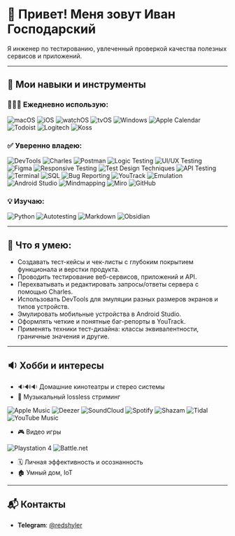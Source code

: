 # 👋 Привет! Меня зовут Иван Господарский  

Я инженер по тестированию, увлеченный проверкой качества полезных сервисов и приложений.  

---

## 🔧 Мои навыки и инструменты
### 👨🏽‍💻 Ежедневно использую:
![macOS](https://img.shields.io/badge/-macOS-000000?style=for-the-badge&logo=apple&logoColor=white)
![iOS](https://img.shields.io/badge/-iOS-000000?style=for-the-badge&logo=apple&logoColor=white)
![watchOS](https://img.shields.io/badge/-watchOS-000000?style=for-the-badge&logo=apple&logoColor=white)
![tvOS](https://img.shields.io/badge/-tvOS-000000?style=for-the-badge&logo=apple&logoColor=white)
![Windows](https://img.shields.io/badge/-Windows-0078D6?style=for-the-badge&logo=windows&logoColor=white)
![Apple Calendar](https://img.shields.io/badge/-Apple%20Calendar-F6F6F6?style=for-the-badge&logo=apple&logoColor=black)
![Todoist](https://img.shields.io/badge/-Todoist-EE4C2C?style=for-the-badge&logo=todoist&logoColor=white)
![Logitech](https://img.shields.io/badge/-Logitech-00BFFF?style=for-the-badge&logo=logitech&logoColor=black)
![Koss](https://img.shields.io/badge/-Koss-CC0000?style=for-the-badge&logo=music&logoColor=white)

### ✅ Уверенно владею:
![DevTools](https://img.shields.io/badge/-DevTools-00a3e0?style=for-the-badge&logo=googlechrome&logoColor=white)
![Charles](https://img.shields.io/badge/-CharlesProxy-00a651?style=for-the-badge&logo=proxy&logoColor=white)
![Postman](https://img.shields.io/badge/-Postman-f76935?style=for-the-badge&logo=postman&logoColor=white)
![Logic Testing](https://img.shields.io/badge/-Logic%20Testing-blue?style=for-the-badge&logo=data&logoColor=white)
![UI/UX Testing](https://img.shields.io/badge/-UI/UX%20Testing-purple?style=for-the-badge&logo=figma&logoColor=white)
![Figma](https://img.shields.io/badge/figma-%23F24E1E.svg?style=for-the-badge&logo=figma&logoColor=white)
![Responsive Testing](https://img.shields.io/badge/-Responsive%20Testing-lightblue?style=for-the-badge&logo=responsive&logoColor=white)
![Test Design Techniques](https://img.shields.io/badge/-Test%20Design%20Techniques-ffb900?style=for-the-badge&logo=knowledgebase&logoColor=white)
![API Testing](https://img.shields.io/badge/-API%20Testing-orange?style=for-the-badge&logo=api&logoColor=white)
![Terminal](https://img.shields.io/badge/-Terminal-black?style=for-the-badge&logo=console&logoColor=white)
![SQL](https://img.shields.io/badge/-SQL-336791?style=for-the-badge&logo=postgresql&logoColor=white)
![Bug Reporting](https://img.shields.io/badge/-Bug%20Reporting-red?style=for-the-badge&logo=bug&logoColor=white)
![YouTrack](https://img.shields.io/badge/-YouTrack-FF69B4?style=for-the-badge&logo=jetbrains&logoColor=white)
![Emulation](https://img.shields.io/badge/-Emulation-grey?style=for-the-badge&logo=android&logoColor=white)
![Android Studio](https://img.shields.io/badge/-Android%20Studio-3DDC84?style=for-the-badge&logo=androidstudio&logoColor=white)
![Mindmapping](https://img.shields.io/badge/-Mindmapping-yellowgreen?style=for-the-badge&logo=brain&logoColor=white)
![Miro](https://img.shields.io/badge/-Miro-FFD02F?style=for-the-badge&logo=miro&logoColor=black)
![GitHub](https://img.shields.io/badge/-GitHub-181717?style=for-the-badge&logo=github&logoColor=white)

### 💡 Изучаю:
![Python](https://img.shields.io/badge/-Python-3776AB?style=for-the-badge&logo=python&logoColor=white)
![Autotesting](https://img.shields.io/badge/-Autotesting-green?style=for-the-badge&logo=automation&logoColor=white)
![Markdown](https://img.shields.io/badge/markdown-%23000000.svg?style=for-the-badge&logo=markdown&logoColor=white)
![Obsidian](https://img.shields.io/badge/Obsidian-%23483699.svg?style=for-the-badge&logo=obsidian&logoColor=white)

---

## 🧪 Что я умею:
- Создавать тест-кейсы и чек-листы с глубоким покрытием функционала и верстки продукта.
- Проводить тестирование веб-сервисов, приложений и API.
- Перехватывать и редактировать запросы/ответы сервера с помощью Charles.
- Использовать DevTools для эмуляции разных размеров экранов и типов устройств.
- Эмулировать мобильные устройства в Android Studio.
- Оформлять четкие и понятные баг-репорты в YouTrack.
- Применять техники тест-дизайна: классы эквивалентности, граничные значения и другие.

---

## 🔉 Хобби и интересы
- 🔉🔊🔉 Домашние кинотеатры и стерео системы
- 🎼 Музыкальный lossless стриминг

![Apple Music](https://img.shields.io/badge/Apple_Music-9933CC?style=for-the-badge&logo=apple-music&logoColor=white)
![Deezer](https://img.shields.io/badge/Deezer-FEAA2D?style=for-the-badge&logo=deezer&logoColor=white)
![SoundCloud](https://img.shields.io/badge/soundcloud-FF5500?style=for-the-badge&logo=soundcloud&logoColor=white)
![Spotify](https://img.shields.io/badge/Spotify-1ED760?style=for-the-badge&logo=spotify&logoColor=white)
![Shazam](https://img.shields.io/badge/shazam-1476FE?style=for-the-badge&logo=shazam&logoColor=white)
![Tidal](https://img.shields.io/badge/tidal-00FFFF?style=for-the-badge&logo=tidal&logoColor=black)
![YouTube Music](https://img.shields.io/badge/YouTube_Music-FF0000?style=for-the-badge&logo=youtube-music&logoColor=white)

- 🎮 Видео игры

![Playstation 4](https://img.shields.io/badge/Playstation%204-003791?style=for-the-badge&logo=playstation-4&logoColor=white)
  ![Battle.net](https://img.shields.io/badge/battle.net-%2300AEFF.svg?style=for-the-badge&logo=battle.net&logoColor=white)
- 🗓 Личная эффективность и осознанность
- 🏚 Умный дом, IoT

---

## 📬 Контакты
- **Telegram**: [@redshyler](https://t.me/redshyler)
